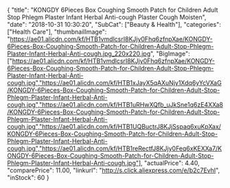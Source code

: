 {
	"title": "KONGDY 6Pieces Box Coughing Smooth Patch for Children Adult Stop Phlegm Plaster Infant Herbal Anti-cough Plaster Cough Moisten",
	"date": "2018-10-31 10:30:20",
	"SubCat": ["Beauty & Health"],
	"categories": ["Health Care"],
	"thumbnailImage": "https://ae01.alicdn.com/kf/HTB1vmdlcsrI8KJjy0Fhq6zfnpXae/KONGDY-6Pieces-Box-Coughing-Smooth-Patch-for-Children-Adult-Stop-Phlegm-Plaster-Infant-Herbal-Anti-cough.jpg_220x220.jpg",
	"BigImage": ["https://ae01.alicdn.com/kf/HTB1vmdlcsrI8KJjy0Fhq6zfnpXae/KONGDY-6Pieces-Box-Coughing-Smooth-Patch-for-Children-Adult-Stop-Phlegm-Plaster-Infant-Herbal-Anti-cough.jpg","https://ae01.alicdn.com/kf/HTB1xJayX5qAXuNjy1Xdq6yYcVXaG/KONGDY-6Pieces-Box-Coughing-Smooth-Patch-for-Children-Adult-Stop-Phlegm-Plaster-Infant-Herbal-Anti-cough.jpg","https://ae01.alicdn.com/kf/HTB1uRHwXQfb_uJkSne1q6zE4XXa8/KONGDY-6Pieces-Box-Coughing-Smooth-Patch-for-Children-Adult-Stop-Phlegm-Plaster-Infant-Herbal-Anti-cough.jpg","https://ae01.alicdn.com/kf/HTB1UQBuctrJ8KJjSspaq6xuKpXax/KONGDY-6Pieces-Box-Coughing-Smooth-Patch-for-Children-Adult-Stop-Phlegm-Plaster-Infant-Herbal-Anti-cough.jpg","https://ae01.alicdn.com/kf/HTB1reRectfJ8KJjy0Feq6xKEXXa7/KONGDY-6Pieces-Box-Coughing-Smooth-Patch-for-Children-Adult-Stop-Phlegm-Plaster-Infant-Herbal-Anti-cough.jpg"],
	"actualPrice": 4.40,
	"comparePrice": 11.00,
	"linkurl": "http://s.click.aliexpress.com/e/b2c7EvhI",
	"inStock": 60
}
